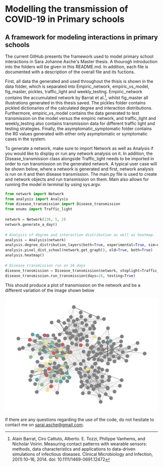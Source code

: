# Modelling the transmission of COVID-19 in Primary schools

## A framework for modeling interactions in primary schools

The current GitHub presents the framework used to model primary school interactions in Sara Johanne Asche's Master thesis. A thourogh introduction into the folders will be given in this README.md. In addition, each file is documented with a description of the overall file and its fuctions.

First, all data the generated and used throughout the thisis is shown in the data folder, which is separated into Empiric_network, empiric_vs_model, fig_master, pickles, traffic_light and weekly_testing. Empiric_network contains the accumulated network by Barrat et al.[^1], whilst fig_master all illustrations generated in this thesis saved. The pickles folder contains pickled dictionaries of the calculated degree and interaction distributions. Furthermore, empiric_vs_model contains the data generated to test transmission on the model versus the empiric network, and traffic_light and weekly_testing also contains transmission data for different traffic light and testing strategies. Finally, the asymptomatic_symptomatic folder contains the R0 values generated with either only asymptomatic or symptomatic cases in the system.

To generate a network, make sure to import Network as well as Analysis if you would like to display or run any network analysis on it. In addition, the Disease_transmission class alongside Traffic_light needs to be imported in order to run transmission on the generated network. A typical user case will be shown below, where a network is generated and first, network analysis is run on it and then disease transmission. The main.py file is used to create and network objects and run transmission on them. Main also allows for running the model in terminal by using sys.argv.

```python
from network import Network
from analysis import Analysis
from disease_transmission import Disease_transmission
from enums import Traffic_light

network = Network(236, 5, 2)
network.generate_a_day()

# Analysis of degree and interaction distribution as well as heatmap.
analysis = Analysis(network)
analysis.degree_distribution_layers(both=True, experimental=True, sim=network.get_graph())
analysis.pixel_dist_school(network.get_graph(), old=True, both=True)
analysis.heatmap()

# Disease transmission run on 16 days
disease_transmission = Disease_transmission(network, stoplight=Traffic_light.G)
disease_transmission.run_transmission(days=16, testing=True)

```

This should produce a plot of transmission on the network and be a different variation of the image shown below

![This is an image](https://github.com/SaraAsche/PrimarySchoolSimulation/blob/master/data/fig_master/transmission.png)

If there are any questions regarding the use of the code, do not hesitate to contact me on saraj.asche@gmail.com.

[^1]:
    Alain Barrat, Ciro Cattuto, Alberto. E. Tozzi, Philippe Vanhems, and
    Nicholar Voirin. Measuring contact patterns with wearable sensors: methods, data characteristics and applications to data-driven simulations of infectious diseases. Clinical Microbiology and Infection, 20(1):10–16, 2014. doi: 10.1111/1469-0691.12472
